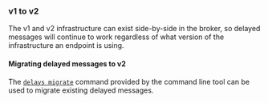 ### v1 to v2

The v1 and v2 infrastructure can exist side-by-side in the broker, so delayed messages will continue to work regardless of what version of the infrastructure an endpoint is using.

#### Migrating delayed messages to v2

The [`delays migrate`](operations-scripting.md#operational-scripting-rabbitmq-transport-delays-migrate) command provided by the command line tool can be used to migrate existing delayed messages.

